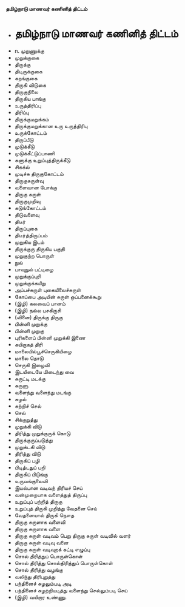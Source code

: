 **தமிழ்நாடு மாணவர் கணினித் திட்டம்**
- # தமிழ்நாடு மாணவர் கணினித் திட்டம்
- n. முறுணுக்கு
- முறுக்குகை
- திருக்கு
- திடிருக்குகை
- கறங்குகை
- திருகி விடுகை
- திருகுநிலை
- திருகிய பாங்கு
- உருத்திரிப்பு
- திரிப்பு
- திருக்குமறுக்கம்
- திருக்குமறுக்கான உரு உருத்திரிபு
- உருக்கோட்டம்
- திருப்பீடு
- முடுக்கீடு
- முடுக்கீட்டுப்பாணி
- சுளுக்கு உறுப்புத்திருக்கீடு
- சிகக்ல்
- முடிச்சு திருகுகோட்டம்
- திருகுசுருள்வு
- வளைவான போக்கு
- திருகு சுருள்
- திருகுமுறிவு
- கடுங்கோட்டம்
- திடுவளைவு
- திடீர்
- திருப்புகை
- திடீர்த்திருப்பம்
- முறுகிய இடம்
- திருக்குரு திருகிய பகுதி
- முறுகுற்ற பொருள்
- நுல்
- பாவுநுல் பட்டிழை
- முறுக்குப்புரி
- முறுக்குக்கயிறு
- அப்பச்சுருள் புகையிலைச்சுருள்
- கோப்பை அடியின் சுருள் ஒப்பனைக்கூறு
- (இழி) கலவைப் பானம்
- (இழி) நல்ல பசகிருசி
- (வினை) திருக்கு திருகு
- பின்னி முறுக்கு
- பின்னி முறுகு
- புரிகளைப் பின்னி முறுக்கி இணை
- கயிறாகத் திரி
- மாலையில்பூச்செருகியிழை
-  மாலை தொடு
- செருகி இழைவி
- இடயிடையே மிடைந்து வை
- சுருட்டி மடக்கு
- சுருளு
- வளைந்து வளைந்து மடங்கு
- சுழல்
- சுற்றிச் செல்
- செல்
- சிக்குறுத்து
- முறுக்கி விடு
- திரித்து முறுக்குருக் கொடு
- திருக்குருப்படுத்து
- முறுக்டகி விடு
- திரித்து விடு
- திருகிப் பழி
- பிடித்டதுப் பறி
- திருகிப் பிடுங்கு
- உருவங்குலைவி
- இயல்பான வடிவந் திரியச் செய்
- வன்முறையாக வளைத்துத் திருப்பு
- உறுப்புப் பற்றித் திருகு
- உறுப்புத் திருகி முறித்து வேதனை செய்
- வேதனையால் திருகி நௌத
- திருகு சுருளாக வளைவி
- திருகு சுருளாக வளை
- திருகு சுருள் வடிவம் பெறு திருகு சுருள் வடிவில் வளர்
- திருகு சுருள் வடிவு வனை
- திருகு சுருள் வடிவுறக் கட்டி எழுப்பு
- சொல் திரித்துப் பொருள்கொள்
- சொல் திரித்து சொல்திரித்துப் பொருள்கொள்
- சொல் திரித்து வழங்கு
- வலிந்து திரிபுறுத்து
- பந்தினைச் சுழலும்படி அடி
- பந்தினைச் சுழற்றியடித்து வளைந்து செல்லும்படி செய்
- (இழி) வயிறார உண்ணு.

